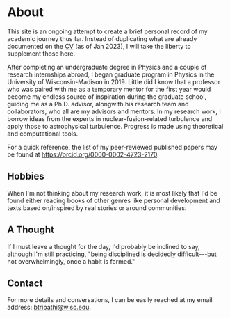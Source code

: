 # About
This site is an ongoing attempt to create a brief personal record of my academic journey thus far.  Instead of duplicating what are already documented on the <a href="https://bindeshtripathi.github.io/CV_Bindesh_Tripathi.pdf" target="_blank">CV</a> (as of Jan 2023), I will take the liberty to supplement those here.

After completing an undergraduate degree in Physics and a couple of research internships abroad, I began graduate program in Physics in the University of Wisconsin-Madison in 2019. Little did I know that a professor who was paired with me as a temporary mentor for the first year would become my endless source of inspiration during the graduate school, guiding me as a Ph.D. advisor, alongwith his research team and collaborators, who all are my advisors and mentors. In my research work, I borrow ideas from the experts in nuclear-fusion-related turbulence and apply those to astrophysical turbulence. Progress is made using theoretical and computational tools.

For a quick reference, the list of my peer-reviewed published papers may be found at https://orcid.org/0000-0002-4723-2170.


## Hobbies
When I'm not thinking about my research work, it is most likely that I'd be found either reading books of other genres like personal development and texts based on/inspired by real stories or around communities.

## A Thought
If I must leave a thought for the day, I'd probably be inclined to say, although I'm still practicing, "being disciplined is decidedly difficult---but not overwhelmingly, once a habit is formed."

## Contact
For more details and conversations, I can be easily reached at my email address: btripathi@wisc.edu. 
